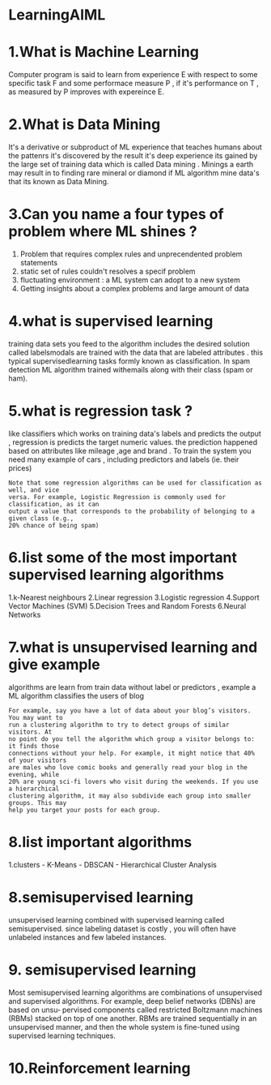 # LearningAIML

# 1.What is Machine Learning

Computer program is said to learn from experience E with respect to some specific task F and some performace measure P , if it's performance on T , as measured by P improves with expereince E.

# 2.What is Data Mining

It's a derivative or subproduct of ML experience that teaches humans about the pattenrs it's discovered by the result it's deep experience its gained by the large set of training data which is called Data mining . Minings a earth may result in to finding rare mineral or diamond
if ML algorithm mine data's that its known as Data Mining.

# 3.Can you name a four types of problem where ML shines ?

1. Problem that requires complex rules and unprecendented problem statements
2. static set of rules couldn't resolves a specif problem
3. fluctuating environment : a ML system can adopt to a new system
4. Getting insights about a complex problems and large amount of data

# 4.what is supervised learning

training data sets you feed to the algorithm includes the desired solution called labelsmodals are trained with the data that are labeled attributes . this typical supervisedlearning tasks formly known as classification. In spam detection ML algorithm trained withemails along with their class (spam or ham).

# 5.what is regression task ?

like classifiers which works on training data's labels and predicts the output , regression is predicts the target numeric values. the prediction happened based on attributes like mileage ,age and brand . To train the system you need many example of cars , including predictors and labels (ie. their prices)

```
Note that some regression algorithms can be used for classification as well, and vice
versa. For example, Logistic Regression is commonly used for classification, as it can
output a value that corresponds to the probability of belonging to a given class (e.g.,
20% chance of being spam)

```

# 6.list some of the most important supervised learning algorithms

1.k-Nearest neighbours
2.Linear regression
3.Logistic regression
4.Support Vector Machines (SVM)
5.Decision Trees and Random Forests
6.Neural Networks

# 7.what is unsupervised learning and give example

algorithms are learn from train data without label or predictors , example a ML algorithm classifies the users of blog

```
For example, say you have a lot of data about your blog’s visitors. You may want to
run a clustering algorithm to try to detect groups of similar visitors. At
no point do you tell the algorithm which group a visitor belongs to: it finds those
connections without your help. For example, it might notice that 40% of your visitors
are males who love comic books and generally read your blog in the evening, while
20% are young sci-fi lovers who visit during the weekends. If you use a hierarchical
clustering algorithm, it may also subdivide each group into smaller groups. This may
help you target your posts for each group.

```

# 8.list important algorithms

1.clusters - K-Means - DBSCAN - Hierarchical Cluster Analysis

# 8.semisupervised learning

unsupervised learning combined with supervised learning called semisupervised. since labeling dataset is costly , you will often have unlabeled instances and few labeled instances.

# 9. semisupervised learning

Most semisupervised learning algorithms are combinations of unsupervised and
supervised algorithms. For example, deep belief networks (DBNs) are based on unsu‐
pervised components called restricted Boltzmann machines (RBMs) stacked on top of
one another. RBMs are trained sequentially in an unsupervised manner, and then the
whole system is fine-tuned using supervised learning techniques.

# 10.Reinforcement learning
